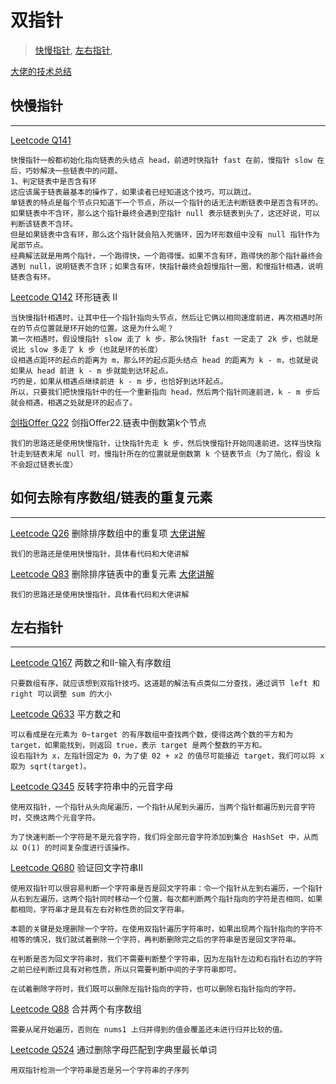 # 双指针
>[快慢指针](#快慢指针),
>[左右指针](#左右指针),

[大佬的技术总结](https://labuladong.gitbook.io/algo/suan-fa-si-wei-xi-lie/shuang-zhi-zhen-ji-qiao)

## 快慢指针
---
[Leetcode Q141](java_src/141.环形链表.java) 

```
快慢指针一般都初始化指向链表的头结点 head，前进时快指针 fast 在前，慢指针 slow 在后，巧妙解决一些链表中的问题。
1、判定链表中是否含有环
这应该属于链表最基本的操作了，如果读者已经知道这个技巧，可以跳过。
单链表的特点是每个节点只知道下一个节点，所以一个指针的话无法判断链表中是否含有环的。
如果链表中不含环，那么这个指针最终会遇到空指针 null 表示链表到头了，这还好说，可以判断该链表不含环。
但是如果链表中含有环，那么这个指针就会陷入死循环，因为环形数组中没有 null 指针作为尾部节点。
经典解法就是用两个指针，一个跑得快，一个跑得慢。如果不含有环，跑得快的那个指针最终会遇到 null，说明链表不含环；如果含有环，快指针最终会超慢指针一圈，和慢指针相遇，说明链表含有环。
```
[Leetcode Q142](java_src/142.环形链表II.java) 环形链表 II

```
当快慢指针相遇时，让其中任一个指针指向头节点，然后让它俩以相同速度前进，再次相遇时所在的节点位置就是环开始的位置。这是为什么呢？
第一次相遇时，假设慢指针 slow 走了 k 步，那么快指针 fast 一定走了 2k 步，也就是说比 slow 多走了 k 步（也就是环的长度）
设相遇点距环的起点的距离为 m，那么环的起点距头结点 head 的距离为 k - m，也就是说如果从 head 前进 k - m 步就能到达环起点。
巧的是，如果从相遇点继续前进 k - m 步，也恰好到达环起点。
所以，只要我们把快慢指针中的任一个重新指向 head，然后两个指针同速前进，k - m 步后就会相遇，相遇之处就是环的起点了。
```

[剑指Offer Q22](java_src/剑指Offer22.链表中倒数第k个节点.java) 剑指Offer22.链表中倒数第k个节点

```
我们的思路还是使用快慢指针，让快指针先走 k 步，然后快慢指针开始同速前进。这样当快指针走到链表末尾 null 时，慢指针所在的位置就是倒数第 k 个链表节点（为了简化，假设 k 不会超过链表长度）
```
## 如何去除有序数组/链表的重复元素
---
[Leetcode Q26](java_src/26.删除排序数组中的重复项.java) 删除排序数组中的重复项
[大佬讲解](https://labuladong.gitbook.io/algo/gao-pin-mian-shi-xi-lie/ru-he-qu-chu-you-xu-shu-zu-de-zhong-fu-yuan-su)
```
我们的思路还是使用快慢指针，具体看代码和大佬讲解
```

[Leetcode Q83](java_src/83.删除排序链表中的重复元素.java) 删除排序链表中的重复元素
[大佬讲解](https://labuladong.gitbook.io/algo/gao-pin-mian-shi-xi-lie/ru-he-qu-chu-you-xu-shu-zu-de-zhong-fu-yuan-su)
```
我们的思路还是使用快慢指针，具体看代码和大佬讲解
```


## 左右指针
---
[Leetcode Q167](java_src/167.两数之和II-输入有序数组.java) 两数之和II-输入有序数组

```
只要数组有序，就应该想到双指针技巧。这道题的解法有点类似二分查找，通过调节 left 和 right 可以调整 sum 的大小
```

[Leetcode Q633](java_src/633.平方数之和.java) 平方数之和

```
可以看成是在元素为 0~target 的有序数组中查找两个数，使得这两个数的平方和为 target，如果能找到，则返回 true，表示 target 是两个整数的平方和。
设右指针为 x，左指针固定为 0，为了使 02 + x2 的值尽可能接近 target，我们可以将 x 取为 sqrt(target)。
```

[Leetcode Q345](java_src/345.反转字符串中的元音字母.java) 反转字符串中的元音字母

```
使用双指针，一个指针从头向尾遍历，一个指针从尾到头遍历，当两个指针都遍历到元音字符时，交换这两个元音字符。

为了快速判断一个字符是不是元音字符，我们将全部元音字符添加到集合 HashSet 中，从而以 O(1) 的时间复杂度进行该操作。
```

[Leetcode Q680](java_src/680.验证回文字符串Ⅱ.java) 验证回文字符串Ⅱ

```
使用双指针可以很容易判断一个字符串是否是回文字符串：令一个指针从左到右遍历，一个指针从右到左遍历，这两个指针同时移动一个位置，每次都判断两个指针指向的字符是否相同，如果都相同，字符串才是具有左右对称性质的回文字符串。

本题的关键是处理删除一个字符。在使用双指针遍历字符串时，如果出现两个指针指向的字符不相等的情况，我们就试着删除一个字符，再判断删除完之后的字符串是否是回文字符串。

在判断是否为回文字符串时，我们不需要判断整个字符串，因为左指针左边和右指针右边的字符之前已经判断过具有对称性质，所以只需要判断中间的子字符串即可。

在试着删除字符时，我们既可以删除左指针指向的字符，也可以删除右指针指向的字符。
```

[Leetcode Q88](java_src/88.合并两个有序数组.java) 合并两个有序数组

```
需要从尾开始遍历，否则在 nums1 上归并得到的值会覆盖还未进行归并比较的值。
```

[Leetcode Q524](java_src/524.通过删除字母匹配到字典里最长单词.java) 通过删除字母匹配到字典里最长单词
```
用双指针检测一个字符串是否是另一个字符串的子序列
```